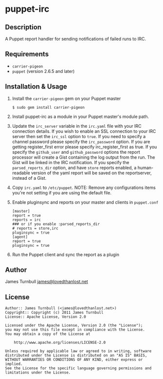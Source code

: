 puppet-irc
==========

Description
-----------

A Puppet report handler for sending notifications of failed runs to IRC.

Requirements
------------

* `carrier-pigeon`
* `puppet` (version 2.6.5 and later)

Installation & Usage
--------------------

1.  Install the `carrier-pigeon` gem on your Puppet master

        $ sudo gem install carrier-pigeon

2.  Install puppet-irc as a module in your Puppet master's module
    path.

3.  Update the `irc_server` variable in the `irc.yaml` file with
    your IRC connection details. If you wish to enable an SSL
    connection to your IRC server then set the `irc_ssl` option to
    `true`. If you need to specify a channel password please specify
    the `irc_password` option. If you are getting register_first error
    please specify irc_register_first as true. 
    If you specify the `github_user` and `github_password` options 
    the report processor will create a Gist containing the log output 
    from the run. The Gist will be linked in the IRC notification.
    If you specify the `parsed_reports_dir` option, and have `store` reports
    enabled, a human-readable version of the yaml report will be saved on the
    reportserver, instead of a Gist.

4.  Copy `irc.yaml` to `/etc/puppet`.
    NOTE: Remove any configurations items you're not setting
    if you are using the default file.

5.  Enable pluginsync and reports on your master and clients in `puppet.conf`

        [master]
        report = true
        reports = irc
        ### or if you enable :parsed_reports_dir
        # reports = store,irc
        pluginsync = true
        [agent]
        report = true
        pluginsync = true

6.  Run the Puppet client and sync the report as a plugin

Author
------

James Turnbull <james@lovedthanlost.net>

License
-------

    Author:: James Turnbull (<james@lovedthanlost.net>)
    Copyright:: Copyright (c) 2011 James Turnbull
    License:: Apache License, Version 2.0

    Licensed under the Apache License, Version 2.0 (the "License");
    you may not use this file except in compliance with the License.
    You may obtain a copy of the License at

        http://www.apache.org/licenses/LICENSE-2.0

    Unless required by applicable law or agreed to in writing, software
    distributed under the License is distributed on an "AS IS" BASIS,
    WITHOUT WARRANTIES OR CONDITIONS OF ANY KIND, either express or implied.
    See the License for the specific language governing permissions and
    limitations under the License.
